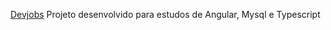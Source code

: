 <a href="../Devjobs/src/index.html">Devjobs</a>
Projeto desenvolvido para estudos de Angular, Mysql e Typescript
